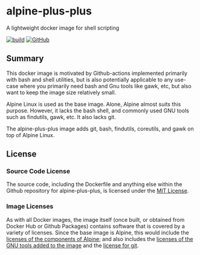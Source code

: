 # alpine-plus-plus
A lightweight docker image for shell scripting

[![build](https://github.com/cicirello/alpine-plus-plus/workflows/build/badge.svg)](https://github.com/cicirello/alpine-plus-plus/actions)
[![GitHub](https://img.shields.io/github/license/cicirello/alpine-plus-plus)](https://github.com/cicirello/alpine-plus-plus/blob/master/LICENSE)

## Summary
This docker image is motivated by Github-actions 
implemented primarily with bash and shell utilities,
but is also potentially applicable to any use-case
where you primarily need bash and Gnu tools
like gawk, etc, but also want to keep the image size
relatively small.

Alpine Linux is used as the base image. Alone, Alpine
almost suits this purpose. However, it lacks the bash
shell, and commonly used GNU tools such as findutils,
gawk, etc. It also lacks git.

The alpine-plus-plus image adds git, bash, findutils,
coreutils, and gawk on top of Alpine Linux.

## License
### Source Code License
The source code, including the Dockerfile and anything
else within the Github repository for alpine-plus-plus, is licensed under the
[MIT License](https://github.com/cicirello/alpine-plus-plus/blob/master/LICENSE).

### Image Licenses
As with all Docker images, the image itself (once built, or obtained from
Docker Hub or Github Packages) contains software that is covered by a
variety of licenses. Since the base image is Alpine, this would include
the [licenses of the components of Alpine](https://pkgs.alpinelinux.org/);
and also includes the [licenses of the GNU tools added to the image](https://www.gnu.org/licenses/licenses.en.html)
and the [license for git](https://git-scm.com/).
